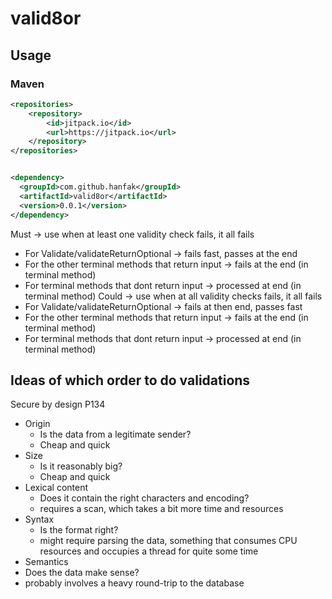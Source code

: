 # valid8or

## Usage

### Maven
```xml
<repositories>
    <repository>
        <id>jitpack.io</id>
        <url>https://jitpack.io</url>
    </repository>
</repositories>


<dependency>
  <groupId>com.github.hanfak</groupId>
  <artifactId>valid8or</artifactId>
  <version>0.0.1</version>
</dependency>
```

Must ->  use when at least one validity check fails, it all fails
  - For Validate/validateReturnOptional -> fails fast, passes at the end
  - For the other terminal methods that return input -> fails at the end (in terminal method)
  - For terminal methods that dont return input -> processed at end (in terminal method)
Could -> use when at all validity checks fails, it all fails
  - For Validate/validateReturnOptional -> fails at then end, passes fast
  - For the other terminal methods that return input -> fails at the end (in terminal method)
  - For terminal methods that dont return input -> processed at end (in terminal method)

## Ideas of which order to do validations

Secure by design P134
- Origin
  - Is the data from a legitimate sender?
  - Cheap and quick
- Size
  - Is it reasonably big?
  - Cheap and quick
- Lexical content
  - Does it contain the right characters and encoding?
  - requires a scan, which takes a bit more time and resources
- Syntax
  - Is the format right?
  - might require parsing the data, something that consumes CPU resources and occupies a thread for quite some time
-	Semantics
  -	Does the data make sense?
  -	probably involves a heavy round-trip to the database
